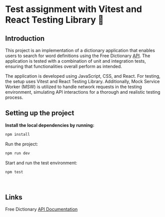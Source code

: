 # Test assignment with Vitest and React Testing Library 🌻

## Introduction

This project is an implementation of a dictionary application that enables users to search for word definitions using the Free Dictionary [API](https://dictionaryapi.dev/). The application is tested with a combination of unit and integration tests, ensuring that functionalities overall perform as intended.

The application is developed using JavaScript, CSS, and React. For testing, the setup uses Vitest and React Testing Library. Additionally, Mock Service Worker (MSW) is utilized to handle network requests in the testing environment, simulating API interactions for a thorough and realistic testing process.

## Setting up the project

**Install the local dependencies by running:**

```sh
npm install
```

Run the project:

```sh
npm run dev
```

Start and run the test environment:

```sh
npm test
```

<br>

## Links

Free Dictionary [API Documentation](https://dictionaryapi.dev/)
